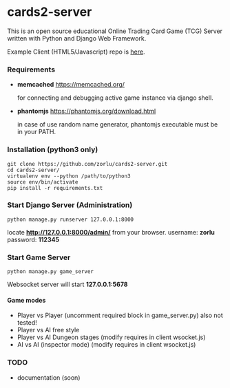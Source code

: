 # cards2-server
This is an open source educational Online Trading Card Game (TCG) Server written with Python and Django Web Framework.

Example Client (HTML5/Javascript) repo is [here](https://github.com/zorlu/cards2-client).


### Requirements
* **memcached** https://memcached.org/
  
  for connecting and debugging active game instance via django shell.
  
* **phantomjs** https://phantomjs.org/download.html
  
  in case of use random name generator, phantomjs executable must be in your PATH.

### Installation (python3 only)

    git clone https://github.com/zorlu/cards2-server.git
    cd cards2-server/
    virtualenv env --python /path/to/python3
    source env/bin/activate
    pip install -r requirements.txt
    

### Start Django Server (Administration)

    python manage.py runserver 127.0.0.1:8000
    
locate **http://127.0.0.1:8000/admin/** from your browser.
username: **zorlu**  password: **112345**

### Start Game Server

    python manage.py game_server

Websocket server will start **127.0.0.1:5678**

#### Game modes

* Player vs Player (uncomment required block in game_server.py) also not tested!
* Player vs AI free style 
* Player vs AI Dungeon stages (modify requires in client wsocket.js)
* AI vs AI (inspector mode) (modify requires in client wsocket.js)

### TODO

* documentation (soon)
